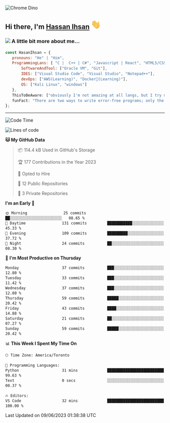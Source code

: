  <!--
**HasanIhsan/HasanIhsan** is a ✨ _special_ ✨ repository because its `README.md` (this file) appears on your GitHub profile.
-->

![Chrome Dino](https://mir-s3-cdn-cf.behance.net/project_modules/max_1200/4ff07986208593.5d9a654e92f36.gif)


<h2 align="left">Hi there, I'm <a href="https://www.linkedin.com/in/hassan-ihsan-045b11231/" target="_blank" rel="noopener noreferrer">Hassan Ihsan</a> <img src="https://raw.githubusercontent.com/ABSphreak/ABSphreak/master/gifs/Hi.gif" height="30" />
 
 
 ### <img src="https://media.giphy.com/media/VgCDAzcKvsR6OM0uWg/giphy.gif" width="50"> A little bit more about me...  
 
 ```javascript
const HasanIhsan = {
    pronouns: "He" | "Him",
    ProgrammingLans: [ "C |  C++ | C#", "Javascript | React", "HTML5/CSS", "JSON", "Java"],
        SoftwareAndTool: ["Oracle VM", "Git"],
        IDES: ["Visual Studio Code", "Visual Studio", "Notepad++"],
        devOps: ["AWS(Learning)", "Docker🐳(Learning)"], 
        OS: ["Kali Linux", "windows"]
    },
    ThisToBeAware: ["obviously I'm not amazing at all langs, but I try my best not to go rusty"], 
    funFact: "There are two ways to write error-free programs; only the third one works"
};
```
 
 --- 

<!--START_SECTION:waka-->
![Code Time](http://img.shields.io/badge/Code%20Time-188%20hrs%2050%20mins-blue)

![Lines of code](https://img.shields.io/badge/From%20Hello%20World%20I%27ve%20Written-477.6%20thousand%20lines%20of%20code-blue)

**🐱 My GitHub Data** 

> 📦 114.4 kB Used in GitHub's Storage 
 > 
> 🏆 177 Contributions in the Year 2023
 > 
> 💼 Opted to Hire
 > 
> 📜 12 Public Repositories 
 > 
> 🔑 3 Private Repositories 
 > 
**I'm an Early 🐤** 

```text
🌞 Morning                25 commits          ██░░░░░░░░░░░░░░░░░░░░░░░   08.65 % 
🌆 Daytime                131 commits         ███████████░░░░░░░░░░░░░░   45.33 % 
🌃 Evening                109 commits         █████████░░░░░░░░░░░░░░░░   37.72 % 
🌙 Night                  24 commits          ██░░░░░░░░░░░░░░░░░░░░░░░   08.30 % 
```
📅 **I'm Most Productive on Thursday** 

```text
Monday                   37 commits          ███░░░░░░░░░░░░░░░░░░░░░░   12.80 % 
Tuesday                  33 commits          ███░░░░░░░░░░░░░░░░░░░░░░   11.42 % 
Wednesday                37 commits          ███░░░░░░░░░░░░░░░░░░░░░░   12.80 % 
Thursday                 59 commits          █████░░░░░░░░░░░░░░░░░░░░   20.42 % 
Friday                   43 commits          ████░░░░░░░░░░░░░░░░░░░░░   14.88 % 
Saturday                 21 commits          ██░░░░░░░░░░░░░░░░░░░░░░░   07.27 % 
Sunday                   59 commits          █████░░░░░░░░░░░░░░░░░░░░   20.42 % 
```


📊 **This Week I Spent My Time On** 

```text
🕑︎ Time Zone: America/Toronto

💬 Programming Languages: 
Python                   31 mins             █████████████████████████   99.63 % 
Text                     0 secs              ░░░░░░░░░░░░░░░░░░░░░░░░░   00.37 % 

🔥 Editors: 
VS Code                  32 mins             █████████████████████████   100.00 % 
```


 Last Updated on 09/06/2023 01:38:38 UTC
<!--END_SECTION:waka-->
 
 
